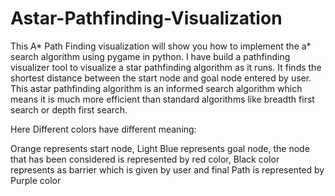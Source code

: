 # Astar-Pathfinding-Visualization
This A* Path Finding visualization will show you how to implement the a* search algorithm using pygame in python. I have build a pathfinding visualizer tool to visualize a star pathfinding algorithm as it runs. It finds the shortest distance between the start node and goal node entered by user. This astar pathfinding algorithm is an informed search algorithm which means it is much more efficient than standard algorithms like breadth first search or depth first search.

Here Different colors have different meaning:

Orange represents start node, Light Blue represents goal node, the node that has been considered is represented by red color, Black color represents as barrier which is given by user and final Path is represented by Purple color
